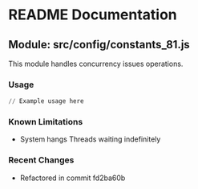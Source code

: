 # README Documentation

## Module: src/config/constants_81.js

This module handles concurrency issues operations.

### Usage

```python
// Example usage here
```

### Known Limitations

- System hangs Threads waiting indefinitely

### Recent Changes

- Refactored in commit fd2ba60b
